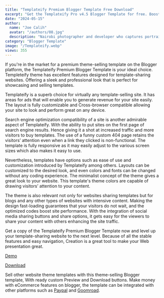 ```yaml
---
title: "Templateify Premium Blogger Template Free Download"
excerpt: "Get the Templateify Pro v4.5 Blogger Template for free. Boost your blog’s appearance with this modern, responsive, and SEO-friendly template!"
date: "2024-05-15"
author:
  name: "Joe Calih"
  avatar: "/authors/08.jpg"
  description: "Nairobi photographer and developer who captures portraiture, landscapes, weddings, and photo studios."
category: "Blogger Template"
image: "/Templateify.webp"
views: 355
---
```



If you're in the market for a premium theme-selling template on the Blogger platform, the Templateify Premium Blogger Template is your ideal choice. Templeteify theme has excellent features designed for template-sharing websites. Offering a sleek and professional look that is perfect for showcasing and selling templates.

Templateify is a superb choice for virtually any template-selling site. It has areas for ads that will enable you to generate revenue for your site easily. The layout is fully customizable and Cross-browser compatible allowing your site to look and perform great on any device.

Search engine optimization compatibility of a site is another admirable aspect of Templateify. With the ability to put sites on the first page of search engine results. Hence giving it a shot at increased traffic and more visitors to buy templates. The use of a funny custom 404 page retains the visitors’ attention even when a link they clicked is non-functional. The template is fully responsive as it may easily adjust to the various screen sizes which also makes it easy to use.

Nevertheless, templates have options such as ease of use and customization introduced by Templateify among others. Layouts can be customized to the desired look, and even colors and fonts can be changed without any coding experience. The minimalist concept of the theme gives a great look to your website. This template's theme colors are capable of drawing visitors’ attention to your content.

The theme is also relevant not only for websites sharing templates but for blogs and any other types of websites with intensive content. Making the design fast-loading guarantees that your visitors do not wait, and the optimized codes boost site performance. With the integration of social media sharing buttons and share options, it gets easy for the viewers to share your content with others enhancing the site traffic.

Get a copy of the Templateify Premium Blogger Template now and level up your template-sharing website to the next level. Because of all the stable features and easy navigation, Creation is a great tool to make your Web presentation great.

[Demo](https://themebizdotnet.blogspot.com/)

[Download](https://joecalih.co.ke/templateify-blogger-template/)

Sell other website theme templates with this theme-selling Blogger template, With ready custom Preview and Download buttons. Make money with eCommerce features on blogger, the template can be integrated with other platforms such as [Paypal](http://paypal.com) and [Goomroad](http://Goomroad.com).
